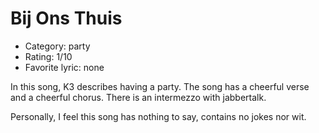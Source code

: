# Bij Ons Thuis

 * Category: party
 * Rating: 1/10
 * Favorite lyric: none

In this song, K3 describes having a party. The song has a cheerful verse
and a cheerful chorus. There is an intermezzo with jabbertalk.

Personally, I feel this song has nothing to say, contains no jokes nor
wit.
